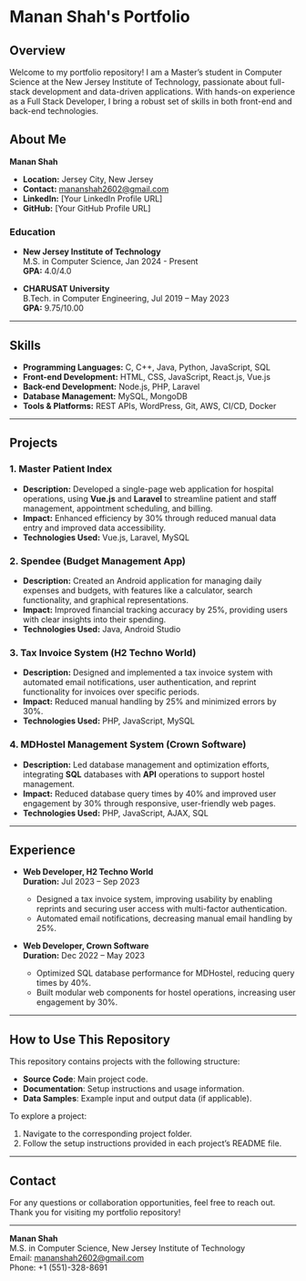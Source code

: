 # Manan Shah's Portfolio

## Overview

Welcome to my portfolio repository! I am a Master’s student in Computer Science at the New Jersey Institute of Technology, passionate about full-stack development and data-driven applications. With hands-on experience as a Full Stack Developer, I bring a robust set of skills in both front-end and back-end technologies.

## About Me

**Manan Shah**

- **Location:** Jersey City, New Jersey
- **Contact:** mananshah2602@gmail.com
- **LinkedIn:** [Your LinkedIn Profile URL]
- **GitHub:** [Your GitHub Profile URL]

### Education

- **New Jersey Institute of Technology**  
  M.S. in Computer Science, Jan 2024 - Present  
  **GPA:** 4.0/4.0

- **CHARUSAT University**  
  B.Tech. in Computer Engineering, Jul 2019 – May 2023  
  **GPA:** 9.75/10.00

---

## Skills

- **Programming Languages:** C, C++, Java, Python, JavaScript, SQL
- **Front-end Development:** HTML, CSS, JavaScript, React.js, Vue.js
- **Back-end Development:** Node.js, PHP, Laravel
- **Database Management:** MySQL, MongoDB
- **Tools & Platforms:** REST APIs, WordPress, Git, AWS, CI/CD, Docker

---

## Projects

### 1. Master Patient Index

- **Description:** Developed a single-page web application for hospital operations, using **Vue.js** and **Laravel** to streamline patient and staff management, appointment scheduling, and billing.
- **Impact:** Enhanced efficiency by 30% through reduced manual data entry and improved data accessibility.
- **Technologies Used:** Vue.js, Laravel, MySQL

### 2. Spendee (Budget Management App)

- **Description:** Created an Android application for managing daily expenses and budgets, with features like a calculator, search functionality, and graphical representations.
- **Impact:** Improved financial tracking accuracy by 25%, providing users with clear insights into their spending.
- **Technologies Used:** Java, Android Studio

### 3. Tax Invoice System (H2 Techno World)

- **Description:** Designed and implemented a tax invoice system with automated email notifications, user authentication, and reprint functionality for invoices over specific periods.
- **Impact:** Reduced manual handling by 25% and minimized errors by 30%.
- **Technologies Used:** PHP, JavaScript, MySQL

### 4. MDHostel Management System (Crown Software)

- **Description:** Led database management and optimization efforts, integrating **SQL** databases with **API** operations to support hostel management.
- **Impact:** Reduced database query times by 40% and improved user engagement by 30% through responsive, user-friendly web pages.
- **Technologies Used:** PHP, JavaScript, AJAX, SQL

---

## Experience

- **Web Developer, H2 Techno World**  
  **Duration:** Jul 2023 – Sep 2023

  - Designed a tax invoice system, improving usability by enabling reprints and securing user access with multi-factor authentication.
  - Automated email notifications, decreasing manual email handling by 25%.

- **Web Developer, Crown Software**  
  **Duration:** Dec 2022 – May 2023
  - Optimized SQL database performance for MDHostel, reducing query times by 40%.
  - Built modular web components for hostel operations, increasing user engagement by 30%.

---

## How to Use This Repository

This repository contains projects with the following structure:

- **Source Code**: Main project code.
- **Documentation**: Setup instructions and usage information.
- **Data Samples**: Example input and output data (if applicable).

To explore a project:

1. Navigate to the corresponding project folder.
2. Follow the setup instructions provided in each project’s README file.

---

## Contact

For any questions or collaboration opportunities, feel free to reach out. Thank you for visiting my portfolio repository!

---

**Manan Shah**  
M.S. in Computer Science, New Jersey Institute of Technology  
Email: mananshah2602@gmail.com  
Phone: +1 (551)-328-8691
